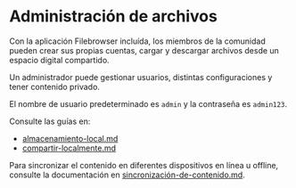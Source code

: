 # Administración de archivos

Con la aplicación Filebrowser incluída, los miembros de la comunidad pueden crear sus propias cuentas, cargar y descargar archivos desde un espacio digital compartido.

Un administrador puede gestionar usuarios, distintas configuraciones y tener contenido privado.

El nombre de usuario predeterminado es `admin` y la contraseña es `admin123`.

Consulte las guías en:

* [almacenamiento-local.md](almacenamiento-local.md "mención")
* [compartir-localmente.md](compartir-localmente.md "mención")

Para sincronizar el contenido en diferentes dispositivos en línea u offline, consulte la documentación en [sincronización-de-contenido.md](../sincronización-de-contenido.md "mención").&#x20;